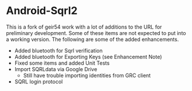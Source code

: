 # Android-Sqrl2


This is a fork of geir54 work with a lot of additions to the URL for preliminary development. Some of these items are not expected to put into a working version. The following are some of the added enhancements.

* Added bluetooth for Sqrl verification
* Added bluetooth for Exporting Keys (see Enhancement Note)
* Fixed some items and added Unit Tests
* Import SQRLdata via Google Drive
  - Still have trouble importing identities from GRC client
* SQRL login protocol

